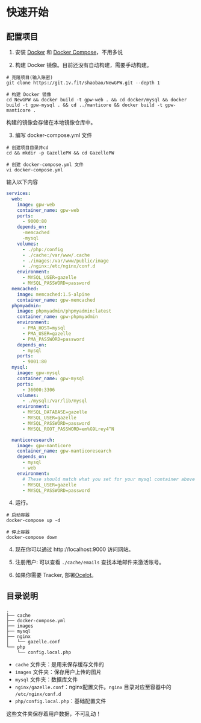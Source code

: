 # 快速开始

## 配置项目

1. 安装 [Docker](https://docs.docker.com/get-started/) 和 [Docker Compose](https://docs.docker.com/compose/install/)，不用多说

2. 构建 Docker 镜像。目前还没有自动构建，需要手动构建。

```shell
# 克隆项目(输入账密)
git clone https://git.1v.fit/shaobao/NewGPW.git --depth 1

# 构建 Docker 镜像
cd NewGPW && docker build -t gpw-web . && cd docker/mysql && docker build -t gpw-mysql . && cd ../manticore && docker build -t gpw-manticore .
```

构建的镜像会存储在本地镜像仓库中。

3. 编写 docker-compose.yml 文件

```shell
# 创建项目目录并cd
cd && mkdir -p GazellePW && cd GazellePW

# 创建 docker-compose.yml 文件
vi docker-compose.yml
```

输入以下内容

```yaml
services:
  web:
    image: gpw-web
    container_name: gpw-web
    ports:
      - 9000:80
    depends_on:
      -memcached
      -mysql
    volumes:
      - ./php:/config
      - ./cache:/var/www/.cache
      - ./images:/var/www/public/image
      - ./nginx:/etc/nginx/conf.d
    environment:
      - MYSQL_USER=gazelle
      - MYSQL_PASSWORD=password
  memcached:
    image: memcached:1.5-alpine
    container_name: gpw-memcached
  phpmyadmin:
    image: phpmyadmin/phpmyadmin:latest
    container_name: gpw-phpmyadmin
    environment:
      - PMA_HOST=mysql
      - PMA_USER=gazelle
      - PMA_PASSWORD=password
    depends_on:
      - mysql
    ports:
      - 9001:80
  mysql:
    image: gpw-mysql
    container_name: gpw-mysql
    ports:
      - 36000:3306
    volumes:
      - ./mysql:/var/lib/mysql
    environment:
      - MYSQL_DATABASE=gazelle
      - MYSQL_USER=gazelle
      - MYSQL_PASSWORD=password
      - MYSQL_ROOT_PASSWORD=em%G9Lrey4^N

  manticoresearch:
    image: gpw-manticore
    container_name: gpw-manticoresearch
    depends_on:
      - mysql
      - web
    environment:
      # These should match what you set for your mysql container above
      - MYSQL_USER=gazelle
      - MYSQL_PASSWORD=password
```

4. 运行。

```shell
# 启动容器
docker-compose up -d

# 停止容器
docker-compose down
```

4. 现在你可以通过 http://localhost:9000 访问网站。

5. 注册用户: 可以查看 `./cache/emails` 查找本地邮件来激活账号。

6. 如果你需要 Tracker, 部署[Ocelot](https://github.com/Mosasauroidea/Ocelot)。

## 目录说明

```tree
.
├── cache
├── docker-compose.yml
├── images
├── mysql
├── nginx
│   └── gazelle.conf
└── php
    └── config.local.php
```

- `cache` 文件夹：是用来保存缓存文件的
- `images` 文件夹：保存用户上传的图片
- `mysql` 文件夹：数据库文件
- `nginx/gazelle.conf`：nginx配置文件。`nginx` 目录对应至容器中的 `/etc/nginx/conf.d`
- `php/config.local.php`：基础配置文件

这些文件夹保存着用户数据，不可乱动！
